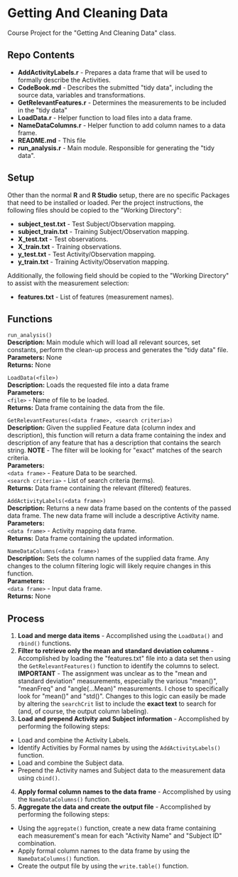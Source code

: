 Getting And Cleaning Data
=========================
Course Project for the "Getting And Cleaning Data" class.


Repo Contents
-------------
* **AddActivityLabels.r** - Prepares a data frame that will be used to formally describe the Activities. 
* **CodeBook.md** - Describes the submitted "tidy data", including the source data, variables and transformations.
* **GetRelevantFeatures.r**	- Determines the measurements to be included in the "tidy data"
* **LoadData.r** - Helper function to load files into a data frame.
* **NameDataColumns.r**	- Helper function to add column names to a data frame.
* **README.md** - This file
* **run_analysis.r** - Main module.  Responsible for generating the "tidy data".


Setup
-----
Other than the normal **R** and **R Studio** setup, there are no specific Packages that need to be installed or loaded.  Per the project instructions, the following files should be copied to the "Working Directory":

* **subject_test.txt** - Test Subject/Observation mapping.
* **subject_train.txt** - Training Subject/Observation mapping.
* **X_test.txt** - Test observations.
* **X_train.txt** - Training observations.
* **y_test.txt** - Test Activity/Observation mapping.
* **y_train.txt** - Training Activity/Observation mapping.

Additionally, the following field should be copied to the "Working Directory" to assist with the measurement selection:

* **features.txt** - List of features (measurement names).


Functions
---------
`run_analysis()`  
**Description:** Main module which will load all relevant sources, set constants, perform the clean-up process and generates the "tidy data" file.  
**Parameters:** None  
**Returns:** None  

`LoadData(<file>)`  
**Description:** Loads the requested file into a data frame  
**Parameters:**  
`<file>` - Name of file to be loaded.  
**Returns:** Data frame containing the data from the file.  

`GetRelevantFeatures(<data frame>, <search criteria>)`  
**Description:** Given the supplied Feature data (column index and description), this function will return a data frame containing the index and description of any feature that has a description that contains the search string.  **NOTE** - The filter will be looking for "exact" matches of the search criteria.  
**Parameters:**  
`<data frame>` - Feature Data to be searched.  
`<search criteria>` - List of search criteria (terms).  
**Returns:** Data frame containing the relevant (filtered) features.  

`AddActivityLabels(<data frame>)`  
**Description:** Returns a new data frame based on the contents of the passed data frame.  The new data frame will include a descriptive Activity name.  
**Parameters:**  
`<data frame>` - Activity mapping data frame.  
**Returns:** Data frame containing the updated information.

`NameDataColumns(<data frame>)`  
**Description:** Sets the column names of the supplied data frame.  Any changes to the column filtering 
logic will likely require changes in this function.  
**Parameters:**  
`<data frame>` - Input data frame.  
**Returns:** None  


Process
-------
1. **Load and merge data items** - Accomplished using the `LoadData()` and `rbind()` functions.
2. **Filter to retrieve only the mean and standard deviation columns** - Accomplished by loading the "features.txt" file into a data set then using the `GetRelevantFeatures()` function to identify the columns to select. **IMPORTANT** - The assignment was unclear as to the "mean and standard deviation" measurements, especially the various "mean()", "meanFreq" and "angle(...Mean)" measurements.  I chose to specifically look for "mean()" and "std()".  Changes to this logic can easily be made by altering the `searchCrit` list to include the **exact text** to search for (and, of course, the output column labeling).
3. **Load and prepend Activity and Subject information** - Accomplished by performing the following steps:
  * Load and combine the Activity Labels.
  * Identify Activities by Formal names by using the `AddActivityLabels()` function.
  * Load and combine the Subject data.
  * Prepend the Activity names and Subject data to the measurement data using `cbind()`.
4. **Apply formal column names to the data frame** - Accomplished by using the `NameDataColumns()` function.
5. **Aggregate the data and create the output file** - Accomplished by performing the following steps:
  * Using the `aggregate()` function, create a new data frame containing each measurement's mean for each "Activity Name" and "Subject ID" combination.
  * Apply formal column names to the data frame by using the `NameDataColumns()` function.
  * Create the output file by using the `write.table()` function.
